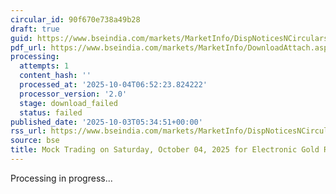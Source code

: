 ```yaml
---
circular_id: 90f670e738a49b28
draft: true
guid: https://www.bseindia.com/markets/MarketInfo/DispNoticesNCirculars.aspx?Noticeid={67B4135D-C5DE-4192-9303-1CB6DCACB0DE}&noticeno=20251003-3&dt=10/03/2025&icount=3&totcount=73&flag=0
pdf_url: https://www.bseindia.com/markets/MarketInfo/DownloadAttach.aspx?id=20251003-3&attachedId=
processing:
  attempts: 1
  content_hash: ''
  processed_at: '2025-10-04T06:52:23.824222'
  processor_version: '2.0'
  stage: download_failed
  status: failed
published_date: '2025-10-03T05:34:51+00:00'
rss_url: https://www.bseindia.com/markets/MarketInfo/DispNoticesNCirculars.aspx?Noticeid={67B4135D-C5DE-4192-9303-1CB6DCACB0DE}&noticeno=20251003-3&dt=10/03/2025&icount=3&totcount=73&flag=0
source: bse
title: Mock Trading on Saturday, October 04, 2025 for Electronic Gold Receipts segment
---
```


Processing in progress...